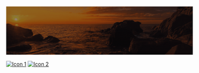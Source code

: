 ![Animação de Digitação](media/Cabeçalho.gif)


[![Icon 1](media/icon1.png)](media/1.png)
[![Icon 2](media/icon2.png)](media/2.png)

